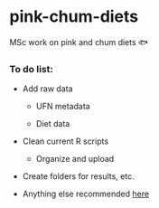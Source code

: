 # pink-chum-diets

MSc work on pink and chum diets :fish:

### To do list:

* Add raw data

  * UFN metadata

  * Diet data

* Clean current R scripts

  * Organize and upload

* Create folders for results, etc.

* Anything else recommended [here](https://journals.plos.org/ploscompbiol/article?id=10.1371/journal.pcbi.1005510)
